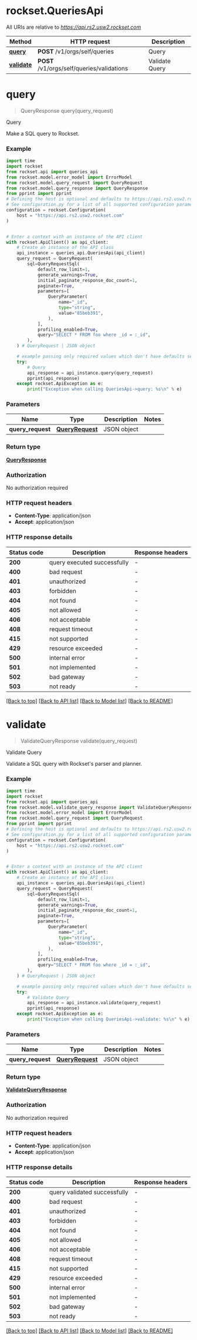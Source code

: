 # rockset.QueriesApi

All URIs are relative to *https://api.rs2.usw2.rockset.com*

Method | HTTP request | Description
------------- | ------------- | -------------
[**query**](QueriesApi.md#query) | **POST** /v1/orgs/self/queries | Query
[**validate**](QueriesApi.md#validate) | **POST** /v1/orgs/self/queries/validations | Validate Query


# **query**
> QueryResponse query(query_request)

Query

Make a SQL query to Rockset.

### Example


```python
import time
import rockset
from rockset.api import queries_api
from rockset.model.error_model import ErrorModel
from rockset.model.query_request import QueryRequest
from rockset.model.query_response import QueryResponse
from pprint import pprint
# Defining the host is optional and defaults to https://api.rs2.usw2.rockset.com
# See configuration.py for a list of all supported configuration parameters.
configuration = rockset.Configuration(
    host = "https://api.rs2.usw2.rockset.com"
)


# Enter a context with an instance of the API client
with rockset.ApiClient() as api_client:
    # Create an instance of the API class
    api_instance = queries_api.QueriesApi(api_client)
    query_request = QueryRequest(
        sql=QueryRequestSql(
            default_row_limit=1,
            generate_warnings=True,
            initial_paginate_response_doc_count=1,
            paginate=True,
            parameters=[
                QueryParameter(
                    name="_id",
                    type="string",
                    value="85beb391",
                ),
            ],
            profiling_enabled=True,
            query="SELECT * FROM foo where _id = :_id",
        ),
    ) # QueryRequest | JSON object

    # example passing only required values which don't have defaults set
    try:
        # Query
        api_response = api_instance.query(query_request)
        pprint(api_response)
    except rockset.ApiException as e:
        print("Exception when calling QueriesApi->query: %s\n" % e)
```


### Parameters

Name | Type | Description  | Notes
------------- | ------------- | ------------- | -------------
 **query_request** | [**QueryRequest**](QueryRequest.md)| JSON object |

### Return type

[**QueryResponse**](QueryResponse.md)

### Authorization

No authorization required

### HTTP request headers

 - **Content-Type**: application/json
 - **Accept**: application/json


### HTTP response details

| Status code | Description | Response headers |
|-------------|-------------|------------------|
**200** | query executed successfully |  -  |
**400** | bad request |  -  |
**401** | unauthorized |  -  |
**403** | forbidden |  -  |
**404** | not found |  -  |
**405** | not allowed |  -  |
**406** | not acceptable |  -  |
**408** | request timeout |  -  |
**415** | not supported |  -  |
**429** | resource exceeded |  -  |
**500** | internal error |  -  |
**501** | not implemented |  -  |
**502** | bad gateway |  -  |
**503** | not ready |  -  |

[[Back to top]](#) [[Back to API list]](../README.md#documentation-for-api-endpoints) [[Back to Model list]](../README.md#documentation-for-models) [[Back to README]](../README.md)

# **validate**
> ValidateQueryResponse validate(query_request)

Validate Query

Validate a SQL query with Rockset's parser and planner.

### Example


```python
import time
import rockset
from rockset.api import queries_api
from rockset.model.validate_query_response import ValidateQueryResponse
from rockset.model.error_model import ErrorModel
from rockset.model.query_request import QueryRequest
from pprint import pprint
# Defining the host is optional and defaults to https://api.rs2.usw2.rockset.com
# See configuration.py for a list of all supported configuration parameters.
configuration = rockset.Configuration(
    host = "https://api.rs2.usw2.rockset.com"
)


# Enter a context with an instance of the API client
with rockset.ApiClient() as api_client:
    # Create an instance of the API class
    api_instance = queries_api.QueriesApi(api_client)
    query_request = QueryRequest(
        sql=QueryRequestSql(
            default_row_limit=1,
            generate_warnings=True,
            initial_paginate_response_doc_count=1,
            paginate=True,
            parameters=[
                QueryParameter(
                    name="_id",
                    type="string",
                    value="85beb391",
                ),
            ],
            profiling_enabled=True,
            query="SELECT * FROM foo where _id = :_id",
        ),
    ) # QueryRequest | JSON object

    # example passing only required values which don't have defaults set
    try:
        # Validate Query
        api_response = api_instance.validate(query_request)
        pprint(api_response)
    except rockset.ApiException as e:
        print("Exception when calling QueriesApi->validate: %s\n" % e)
```


### Parameters

Name | Type | Description  | Notes
------------- | ------------- | ------------- | -------------
 **query_request** | [**QueryRequest**](QueryRequest.md)| JSON object |

### Return type

[**ValidateQueryResponse**](ValidateQueryResponse.md)

### Authorization

No authorization required

### HTTP request headers

 - **Content-Type**: application/json
 - **Accept**: application/json


### HTTP response details

| Status code | Description | Response headers |
|-------------|-------------|------------------|
**200** | query validated successfully |  -  |
**400** | bad request |  -  |
**401** | unauthorized |  -  |
**403** | forbidden |  -  |
**404** | not found |  -  |
**405** | not allowed |  -  |
**406** | not acceptable |  -  |
**408** | request timeout |  -  |
**415** | not supported |  -  |
**429** | resource exceeded |  -  |
**500** | internal error |  -  |
**501** | not implemented |  -  |
**502** | bad gateway |  -  |
**503** | not ready |  -  |

[[Back to top]](#) [[Back to API list]](../README.md#documentation-for-api-endpoints) [[Back to Model list]](../README.md#documentation-for-models) [[Back to README]](../README.md)

